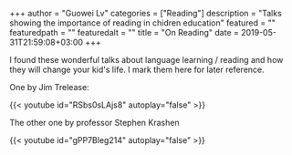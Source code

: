 +++
author = "Guowei Lv"
categories = ["Reading"]
description = "Talks showing the importance of reading in chidren education"
featured = ""
featuredpath = ""
featuredalt = ""
title = "On Reading"
date = 2019-05-31T21:59:08+03:00
+++

I found these wonderful talks about language learning / reading and how they will change your kid's life. I mark them here for later reference.

One by Jim Trelease:

{{< youtube id="RSbs0sLAjs8" autoplay="false" >}}

The other one by professor Stephen Krashen

{{< youtube id="gPP7Bleg214" autoplay="false" >}}

